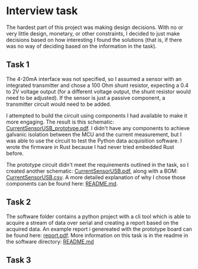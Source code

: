 # Interview task
The hardest part of this project was making design decisions. With no or very little design, monetary, or other constraints, I decided to just make decisions based on how interesting I found the solutions (that is, if there was no way of deciding based on the information in the task).

## Task 1

The 4-20mA interface was not specified, so I assumed a sensor with an integrated transmitter and chose a 100 Ohm shunt resistor, expecting a 0.4 to 2V voltage output (for a different voltage output, the shunt resistor would need to be adjusted). If the sensor is just a passive component, a transmitter circuit would need to be added.

I attempted to build the circuit using components I had available to make it more engaging. The result is this schematic: [CurrentSensorUSB_prototype.pdf](hardware/CurrentSensorUSB_prototype/CurrentSensorUSB_prototype.pdf). I didn't have any components to achieve galvanic isolation between the MCU and the current measurement, but I was able to use the circuit to test the Python data acquisition software. I wrote the firmware in Rust because I had never tried embedded Rust before.

The prototype circuit didn't meet the requirements outlined in the task, so I created another schematic: [CurrentSensorUSB.pdf](hardware/CurrentSensorUSB/CurrentSensorUSB.pdf), along with a BOM: [CurrentSensorUSB.csv](hardware\CurrentSensorUSB\CurrentSensorUSB.csv). A more detailed explanation of why I chose those components can be found here: [README.md](hardware/CurrentSensorUSB_prototype/README.md).

## Task 2

The software folder contains a python project with a cli tool which is able to acquire a stream of data over serial and creating a report based on the acquired data. An example report i genereated with the prototype board can be found here: [report.pdf](software\data\report_20250518_223138.pdf). More information on this task is in the readme in the software directory: [README.md](software\README.md)

## Task 3


